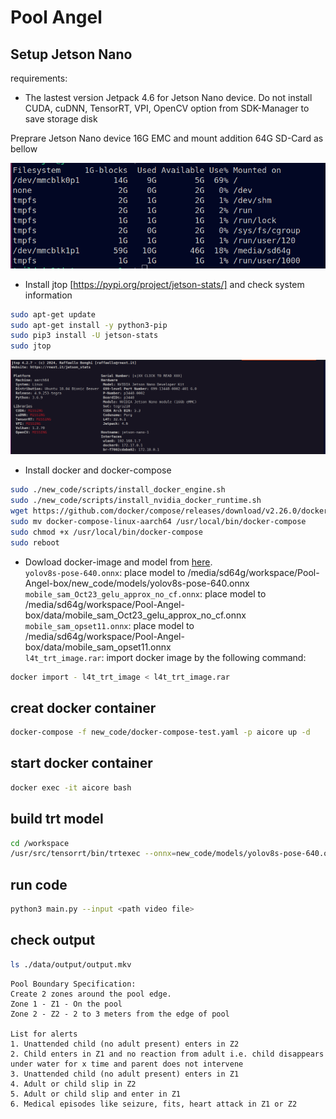# Pool Angel

## Setup Jetson Nano

requirements:

- The lastest version Jetpack 4.6 for Jetson Nano device. 
Do not install CUDA, cuDNN, TensorRT, VPI, OpenCV option from SDK-Manager to save storage disk

Preprare Jetson Nano device 16G EMC and mount addition 64G SD-Card as bellow

![D](./media/system-disk.png)

- Install jtop [https://pypi.org/project/jetson-stats/] and check system information

```bash
sudo apt-get update
sudo apt-get install -y python3-pip
sudo pip3 install -U jetson-stats
sudo jtop
```

![D](./media/jtop-jetson.png)

- Install docker and docker-compose

```bash
sudo ./new_code/scripts/install_docker_engine.sh
sudo ./new_code/scripts/install_nvidia_docker_runtime.sh
wget https://github.com/docker/compose/releases/download/v2.26.0/docker-compose-linux-aarch64
sudo mv docker-compose-linux-aarch64 /usr/local/bin/docker-compose
sudo chmod +x /usr/local/bin/docker-compose
sudo reboot
```
- Dowload docker-image and model from [here](https://drive.google.com/drive/folders/1EhTQk4puu_d49ZRkUFAqy0iO6iUMmax_?usp=sharing).</br>
`yolov8s-pose-640.onnx`: place model to /media/sd64g/workspace/Pool-Angel-box/new_code/models/yolov8s-pose-640.onnx</br>
`mobile_sam_Oct23_gelu_approx_no_cf.onnx`: place model to /media/sd64g/workspace/Pool-Angel-box/data/mobile_sam_Oct23_gelu_approx_no_cf.onnx</br>
`mobile_sam_opset11.onnx`: place model to /media/sd64g/workspace/Pool-Angel-box/data/mobile_sam_opset11.onnx</br>
`l4t_trt_image.rar`: import docker image by the following command:
```bash
docker import - l4t_trt_image < l4t_trt_image.rar
```
## creat docker container
```bash
docker-compose -f new_code/docker-compose-test.yaml -p aicore up -d
```
## start docker container
```bash
docker exec -it aicore bash
```
## build trt model

```bash
cd /workspace
/usr/src/tensorrt/bin/trtexec --onnx=new_code/models/yolov8s-pose-640.onnx --saveEninge=new_code/models/yolov8s-pose-640.onnx.engine --buildOnly
```
## run code
```bash
python3 main.py --input <path video file>
```
## check output

```bash
ls ./data/output/output.mkv
```


```
Pool Boundary Specification:
Create 2 zones around the pool edge.
Zone 1 - Z1 - On the pool
Zone 2 - Z2 - 2 to 3 meters from the edge of pool

List for alerts
1. Unattended child (no adult present) enters in Z2
2. ⁠Child enters in Z1 and no reaction from adult i.e. child disappears under water for x time and parent does not intervene
3. ⁠Unattended child (no adult present) enters in Z1
4. Adult or child slip in Z2
5. Adult or child slip and enter in Z1
6. Medical episodes like seizure, fits, heart attack in Z1 or Z2
```